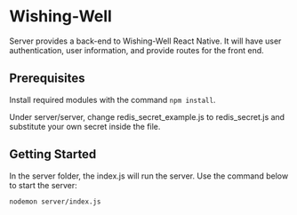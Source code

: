 # Wishing-Well
Server provides a back-end to Wishing-Well React Native.
It will have user authentication, user information, and provide routes for the front end.

## Prerequisites
Install required modules with the command `npm install`.

Under server/server, change redis_secret_example.js to redis_secret.js and substitute your own secret inside the file.
 

##  Getting Started
In the server folder, the index.js will run the server.  Use the command below to start the server: 

``` nodemon server/index.js ```

